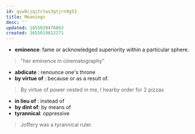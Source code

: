 ```yaml
---
id: qvw8cjqjtctws3gtjrn9g53
title: Meanings
desc: ''
updated: 1655020476863
created: 1655019812271
---
```



- **eminence**: fame or acknowledged superiority within a particular sphere.
> "her eminence in cinematography"
- **abdicate** : renounce one's throne 
- **by virtue of** : because or as a result of.
> By virtue of power vested in me, I hearby order for 2 pizzas
- **in lieu of** : instead of
- **by dint of**: by means of
- **tyrannical**: oppressive
> Joffery was a tyrannical ruler.
